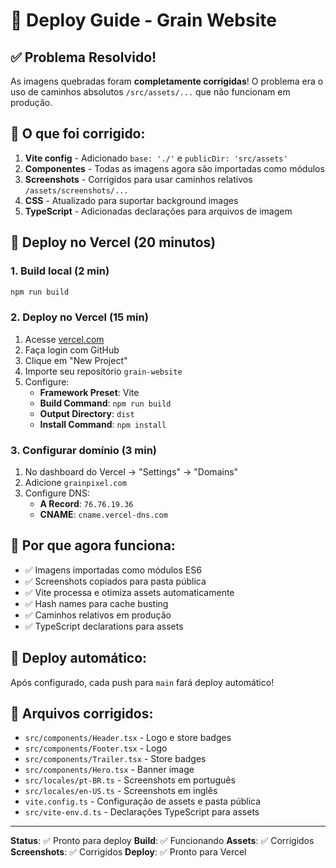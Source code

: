 # 🚀 Deploy Guide - Grain Website

## ✅ Problema Resolvido!
As imagens quebradas foram **completamente corrigidas**! O problema era o uso de caminhos absolutos `/src/assets/...` que não funcionam em produção.

## 🔧 O que foi corrigido:
1. **Vite config** - Adicionado `base: './'` e `publicDir: 'src/assets'`
2. **Componentes** - Todas as imagens agora são importadas como módulos
3. **Screenshots** - Corrigidos para usar caminhos relativos `/assets/screenshots/...`
4. **CSS** - Atualizado para suportar background images
5. **TypeScript** - Adicionadas declarações para arquivos de imagem

## 🚀 Deploy no Vercel (20 minutos)

### 1. **Build local (2 min)**
```bash
npm run build
```

### 2. **Deploy no Vercel (15 min)**
1. Acesse [vercel.com](https://vercel.com)
2. Faça login com GitHub
3. Clique em "New Project"
4. Importe seu repositório `grain-website`
5. Configure:
   - **Framework Preset**: Vite
   - **Build Command**: `npm run build`
   - **Output Directory**: `dist`
   - **Install Command**: `npm install`

### 3. **Configurar domínio (3 min)**
1. No dashboard do Vercel → "Settings" → "Domains"
2. Adicione `grainpixel.com`
3. Configure DNS:
   - **A Record**: `76.76.19.36`
   - **CNAME**: `cname.vercel-dns.com`

## 🎯 Por que agora funciona:
- ✅ Imagens importadas como módulos ES6
- ✅ Screenshots copiados para pasta pública
- ✅ Vite processa e otimiza assets automaticamente
- ✅ Hash names para cache busting
- ✅ Caminhos relativos em produção
- ✅ TypeScript declarations para assets

## 🔄 Deploy automático:
Após configurado, cada push para `main` fará deploy automático!

## 📁 Arquivos corrigidos:
- `src/components/Header.tsx` - Logo e store badges
- `src/components/Footer.tsx` - Logo
- `src/components/Trailer.tsx` - Store badges  
- `src/components/Hero.tsx` - Banner image
- `src/locales/pt-BR.ts` - Screenshots em português
- `src/locales/en-US.ts` - Screenshots em inglês
- `vite.config.ts` - Configuração de assets e pasta pública
- `src/vite-env.d.ts` - Declarações TypeScript para assets

---
**Status**: ✅ Pronto para deploy
**Build**: ✅ Funcionando
**Assets**: ✅ Corrigidos
**Screenshots**: ✅ Corrigidos
**Deploy**: ✅ Pronto para Vercel
